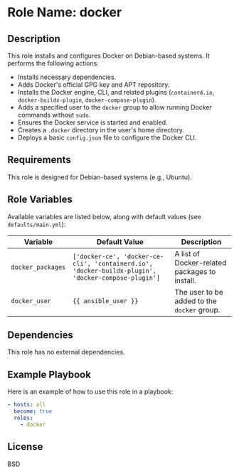 # Role Name: docker

## Description

This role installs and configures Docker on Debian-based systems. It performs the following actions:

- Installs necessary dependencies.
- Adds Docker's official GPG key and APT repository.
- Installs the Docker engine, CLI, and related plugins (`containerd.io`, `docker-buildx-plugin`, `docker-compose-plugin`).
- Adds a specified user to the `docker` group to allow running Docker commands without `sudo`.
- Ensures the Docker service is started and enabled.
- Creates a `.docker` directory in the user's home directory.
- Deploys a basic `config.json` file to configure the Docker CLI.

## Requirements

This role is designed for Debian-based systems (e.g., Ubuntu).

## Role Variables

Available variables are listed below, along with default values (see `defaults/main.yml`):

| Variable | Default Value | Description |
|---|---|---|
| `docker_packages` | `['docker-ce', 'docker-ce-cli', 'containerd.io', 'docker-buildx-plugin', 'docker-compose-plugin']` | A list of Docker-related packages to install. |
| `docker_user` | `{{ ansible_user }}` | The user to be added to the `docker` group. |

## Dependencies

This role has no external dependencies.

## Example Playbook

Here is an example of how to use this role in a playbook:

```yaml
- hosts: all
  become: true
  roles:
    - docker
```

## License

BSD
